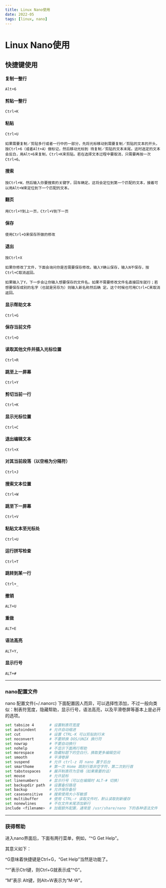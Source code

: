 ```yaml
---
title: Linux Nano使用
date: 2022-05
tags: [linux, nano]
---
```


# Linux Nano使用

## 快捷键使用
#### 复制一整行
    Alt+6

#### 剪贴一整行
    Ctrl+K

#### 粘贴
    Ctrl+U

    如果需要复制／剪贴多行或者一行中的一部分，先将光标移动到需要复制／剪贴的文本的开头，按Ctrl+6（或者Alt+A）做标记，然后移动光标到 待复制／剪贴的文本末尾。这时选定的文本会反白，用Alt+6来复制，Ctrl+K来剪贴。若在选择文本过程中要取消，只需要再按一次Ctrl+6。

#### 搜索
    按Ctrl+W，然后输入你要搜索的关键字，回车确定。这将会定位到第一个匹配的文本，接着可以用Alt+W来定位到下一个匹配的文本。

#### 翻页
    用Ctrl+Y到上一页，Ctrl+V到下一页

#### 保存
    使用Ctrl+O来保存所做的修改

#### 退出
    按Ctrl+X

    如果你修改了文件，下面会询问你是否需要保存修改。输入Y确认保存，输入N不保存，按Ctrl+C取消返回。

    如果输入了Y，下一步会让你输入想要保存的文件名。如果不需要修改文件名直接回车就行；若想要保存成别的名字（也就是另存为）则输入新名称然后确 定。这个时候也可用Ctrl+C来取消返回。

#### 显示帮助文本
    Ctrl+G

#### 保存当前文件
    Ctrl+O

#### 读取其他文件并插入光标位置
    Ctrl+R

#### 跳至上一屏幕
    Ctrl+Y

#### 剪切当前一行
    Ctrl+K

#### 显示光标位置
    Ctrl+C

#### 退出编辑文本
    Ctrl+X

#### 对其当前段落（以空格为分隔符）
    Ctrl+J

#### 搜索文本位置
    Ctrl+W

#### 跳至下一屏幕
    Ctrl+V

#### 粘贴文本至光标处
    Ctrl+U

#### 运行拼写检查
    Ctrl+T

#### 跳转到某一行
    Ctrl+_

#### 撤销
    ALT+U

#### 重做
    ALT+E

#### 语法高亮
    ALT+Y,

#### 显示行号
    ALT+#

---
### nano配置文件
nano 配置文件(~/.nanorc)
下面配置因人而异，可以选择性添加，不过一般向类似：制表符宽度，隐藏帮助，显示行号，语法高亮，以及平滑卷屏等基本上是必开的选项。
```bash
set tabsize 4       # 设置制表符宽度
set autoindent      # 允许自动缩进
set cut             # 设置 CTRL-K 可以剪贴到行末
set noconvert       # 不要转换 DOS/UNIX 换行符
set nowrap          # 不要自动换行
set nohelp          # 不显示下面两行帮助
set morespace       # 隐藏标题下的空白行，换取更多编辑空间
set smooth          # 平滑卷屏
set suspend         # 允许 ctrl-z 将 nano 置于后台
set smarthome       # 第一次 Home 跳到行首非空字符，第二次到行首
set tabstospaces    # 展开制表符为空格（如果需要的话）
set mouse           # 允许鼠标
set linenumbers     # 显示行号（可以在编辑时 ALT-# 切换）
set backupdir path  # 设置备份路径
set backup          # 允许保存备份
set casesensitive   # 搜索使用大小写敏感
set multibuffer     # 使用 CTRL-r 读取文件时，默认读取到新缓存
set nonewlines      # 不在文件末尾添加新行
include <filename>  # 加载额外配置，通常是 /usr/share/nano 下的各种语法文件
```
---
### 获得帮助
进入nano界面后，下面有两行菜单，例如，“^G Get Help”。

其意义如下：

^G意味着快捷键是Ctrl+G，“Get Help”当然是功能了。

“^”表示Ctrl键，则Ctrl+G就表示成“^G”。

“M”表示 Alt键，则Alt+W表示为“M-W”。